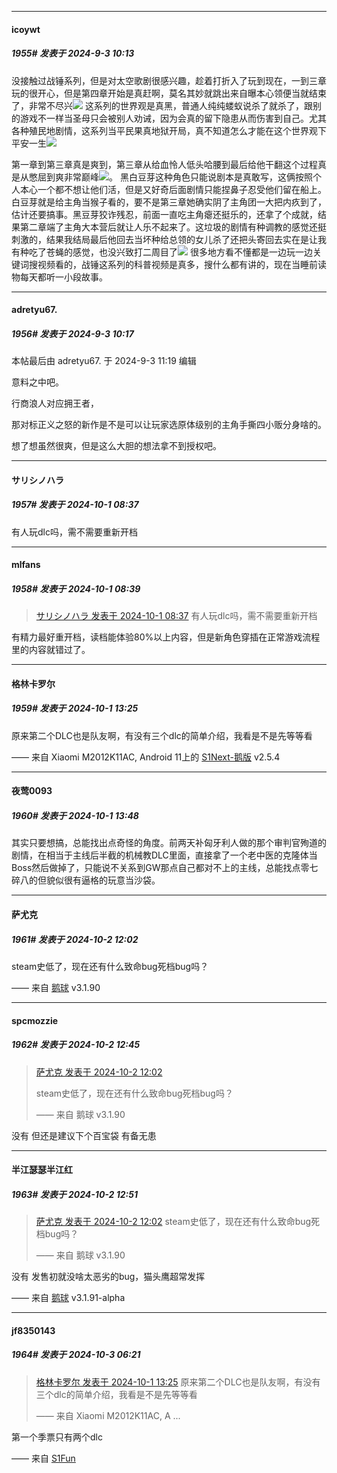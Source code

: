 ﻿
*****

####  icoywt  
##### 1955#       发表于 2024-9-3 10:13

没接触过战锤系列，但是对太空歌剧很感兴趣，趁着打折入了玩到现在，一到三章玩的很开心，但是第四章开始是真赶啊，莫名其妙就跳出来自曝本心领便当就结束了，非常不尽兴<img src="https://static.saraba1st.com/image/smiley/face2017/015.png" referrerpolicy="no-referrer">
这系列的世界观是真黑，普通人纯纯蝼蚁说杀了就杀了，跟别的游戏不一样当圣母只会被别人劝诫，因为会真的留下隐患从而伤害到自己。尤其各种殖民地剧情，这系列当平民果真地狱开局，真不知道怎么才能在这个世界观下平安一生<img src="https://static.saraba1st.com/image/smiley/face2017/018.png" referrerpolicy="no-referrer">

第一章到第三章真是爽到，第三章从给血怜人低头哈腰到最后给他干翻这个过程真是从憋屈到爽非常巅峰<img src="https://static.saraba1st.com/image/smiley/face2017/018.png" referrerpolicy="no-referrer">。
黑白豆芽这种角色只能说剧本是真敢写，这俩按照个人本心一个都不想让他们活，但是又好奇后面剧情只能捏鼻子忍受他们留在船上。白豆芽就是给主角当猴子看的，要不是第三章她确实阴了主角团一大把内疚到了，估计还要搞事。黑豆芽狡诈残忍，前面一直吃主角瘪还挺乐的，还拿了个成就，结果第二章端了主角大本营后就让人乐不起来了。这垃圾的剧情有种调教的感觉还挺刺激的，结果我结局最后他回去当坏种给总领的女儿杀了还把头寄回去实在是让我有种吃了苍蝇的感觉，也没兴致打二周目了<img src="https://static.saraba1st.com/image/smiley/face2017/015.png" referrerpolicy="no-referrer">
很多地方看不懂都是一边玩一边关键词搜视频看的，战锤这系列的科普视频是真多，搜什么都有讲的，现在当睡前读物每天都听一小段故事。

*****

####  adretyu67.  
##### 1956#       发表于 2024-9-3 10:17

 本帖最后由 adretyu67. 于 2024-9-3 11:19 编辑 

意料之中吧。

行商浪人对应拥王者，

那对标正义之怒的新作是不是可以让玩家选原体级别的主角手撕四小贩分身啥的。

想了想虽然很爽，但是这么大胆的想法拿不到授权吧。

*****

####  サリシノハラ  
##### 1957#       发表于 2024-10-1 08:37

有人玩dlc吗，需不需要重新开档

*****

####  mlfans  
##### 1958#       发表于 2024-10-1 08:39

<blockquote><a href="httphttps://bbs.saraba1st.com/2b/forum.php?mod=redirect&amp;goto=findpost&amp;pid=66352828&amp;ptid=2071702" target="_blank">サリシノハラ 发表于 2024-10-1 08:37</a>
有人玩dlc吗，需不需要重新开档</blockquote>
有精力最好重开档，读档能体验80%以上内容，但是新角色穿插在正常游戏流程里的内容就错过了。


*****

####  格林卡罗尔  
##### 1959#       发表于 2024-10-1 13:25

原来第二个DLC也是队友啊，有没有三个dlc的简单介绍，我看是不是先等等看

—— 来自 Xiaomi M2012K11AC, Android 11上的 [S1Next-鹅版](https://github.com/ykrank/S1-Next/releases) v2.5.4

*****

####  夜莺0093  
##### 1960#       发表于 2024-10-1 13:48

其实只要想搞，总能找出点奇怪的角度。前两天补匈牙利人做的那个审判官殉道的剧情，在相当于主线后半截的机械教DLC里面，直接拿了一个老中医的克隆体当Boss然后做掉了，只能说不关系到GW那点自己都对不上的主线，总能找点零七碎八的但貌似很有逼格的玩意当沙袋。


*****

####  萨尤克  
##### 1961#       发表于 2024-10-2 12:02

steam史低了，现在还有什么致命bug死档bug吗？

—— 来自 [鹅球](https://www.pgyer.com/GcUxKd4w) v3.1.90


*****

####  spcmozzie  
##### 1962#       发表于 2024-10-2 12:45

<blockquote><a href="httphttps://bbs.saraba1st.com/2b/forum.php?mod=redirect&amp;goto=findpost&amp;pid=66360625&amp;ptid=2071702" target="_blank">萨尤克 发表于 2024-10-2 12:02</a>

steam史低了，现在还有什么致命bug死档bug吗？

—— 来自 鹅球 v3.1.90</blockquote>
没有 但还是建议下个百宝袋 有备无患

*****

####  半江瑟瑟半江红  
##### 1963#       发表于 2024-10-2 12:51

<blockquote><a href="httphttps://bbs.saraba1st.com/2b/forum.php?mod=redirect&amp;goto=findpost&amp;pid=66360625&amp;ptid=2071702" target="_blank">萨尤克 发表于 2024-10-2 12:02</a>
steam史低了，现在还有什么致命bug死档bug吗？

—— 来自 鹅球 v3.1.90</blockquote>
没有
发售初就没啥太恶劣的bug，猫头鹰超常发挥

—— 来自 [鹅球](https://www.pgyer.com/xfPejhuq) v3.1.91-alpha

*****

####  jf8350143  
##### 1964#       发表于 2024-10-3 06:21

<blockquote><a href="httphttps://bbs.saraba1st.com/2b/forum.php?mod=redirect&amp;goto=findpost&amp;pid=66354518&amp;ptid=2071702" target="_blank">格林卡罗尔 发表于 2024-10-1 13:25</a>
原来第二个DLC也是队友啊，有没有三个dlc的简单介绍，我看是不是先等等看

—— 来自 Xiaomi M2012K11AC, A ...</blockquote>
第一个季票只有两个dlc

—— 来自 [S1Fun](https://s1fun.koalcat.com)

